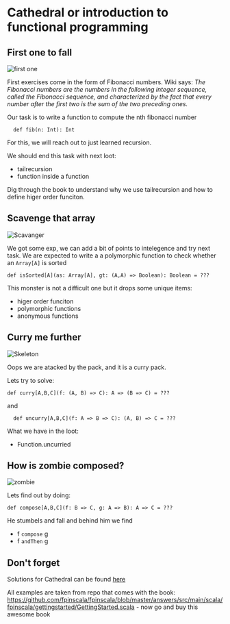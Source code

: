 # Cathedral or introduction to functional programming

## First one to fall

![first one](https://d1u5p3l4wpay3k.cloudfront.net/diablo_gamepedia/2/2f/Fallen_%28Diablo_I%29.gif?version=2197831347a1e9e1ee94fc04b4805dca)

First exercises come in the form of Fibonacci numbers. Wiki says:
*The Fibonacci numbers are the numbers in the following integer sequence, called the Fibonacci sequence, and characterized by the fact that every number after the first two is the sum of the two preceding ones.*

Our task is to write a function to compute the nth fibonacci number

```
  def fib(n: Int): Int
```

For this, we will reach out to just learned recursion. 

We should end this task with next loot:

 - tailrecursion
 - function inside a function

Dig through the book to understand why we use tailrecursion and how to define higer order funciton.



## Scavenge that array

![Scavanger](https://d1u5p3l4wpay3k.cloudfront.net/diablo_gamepedia/8/8d/Scavenger_%28Diablo_I%29.gif?version=f93598aa94853bc368ececf5d1c37d64)

We got some exp, we can add a bit of points to intelegence and try next task.
We are expected to write a a polymorphic function to check whether an `Array[A]` is sorted

```  
def isSorted[A](as: Array[A], gt: (A,A) => Boolean): Boolean = ???
```

This monster is not a difficult one but it drops some unique items:

 - higer order funciton
 - polymorphic functions
 - anonymous functions

## Curry me further

![Skeleton](https://d1u5p3l4wpay3k.cloudfront.net/diablo_gamepedia/0/04/Skeleton_%28Diablo_I%29.gif?version=5f70421d890b68881bc6ea037978b998)

Oops we are atacked by the pack, and it is a curry pack. 

Lets try to solve:

```
def curry[A,B,C](f: (A, B) => C): A => (B => C) = ???
```

and
```
  def uncurry[A,B,C](f: A => B => C): (A, B) => C = ???
```

What we have in the loot:

- Function.uncurried

## How is zombie composed?

![zombie](https://d1u5p3l4wpay3k.cloudfront.net/diablo_gamepedia/1/14/Zombie_%28Diablo_I%29.gif?version=24113720a76014d2a03582a9ebc69dd2)

Lets find out by doing:

```
def compose[A,B,C](f: B => C, g: A => B): A => C = ???
```

He stumbels and fall and behind him we find

- f `compose` g
- f `andThen` g

## Don't forget

Solutions for Cathedral can be found [here](https://github.com/fpinscala/fpinscala/blob/master/answers/src/main/scala/fpinscala/gettingstarted/GettingStarted.scala)

All examples are taken from repo that comes with the book: https://github.com/fpinscala/fpinscala/blob/master/answers/src/main/scala/fpinscala/gettingstarted/GettingStarted.scala - now go and buy this awesome book
